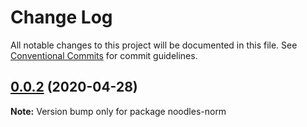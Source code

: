 # Change Log

All notable changes to this project will be documented in this file.
See [Conventional Commits](https://conventionalcommits.org) for commit guidelines.

## [0.0.2](https://github.com/geallenboy/noodles/compare/noodles-norm@1.0.10...noodles-norm@0.0.2) (2020-04-28)

**Note:** Version bump only for package noodles-norm
